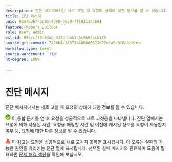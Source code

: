 ```yaml
---
description: 진단 메시지에서는 새로 고칠 때 요청의 상태에 대한 정보를 알 수 있습니다.
title: 진단 메시지
uuid: 8ba783b7-5c81-4d60-b830-ff10313a3b01
feature: Report Builder
role: User, Admin
exl-id: 09eccff0-64ab-432d-bbb1-6c9b83ecb170
source-git-commit: 7226b4c77371b486006671d72efa9e0f0d9eb1ea
workflow-type: tm+mt
source-wordcount: '119'
ht-degree: 100%

---
```


# 진단 메시지

진단 메시지에서는 새로 고칠 때 요청의 상태에 대한 정보를 알 수 있습니다.

![icon_notice_success.gif](assets/icon_notice_success.gif) 이 통합 문서를 연 후 요청을 성공적으로 새로 고쳤음을 나타냅니다. 진단 열에서는 요청에 의해 사용된 시간, 요청을 매핑할 시간 및 이전에 캐시된 정보를 요청이 사용할지 여부 등, 요청에 대한 다른 정보를 알 수 있습니다.

![icon_notice_warn.gif](assets/icon_notice_warn.gif) 이 경고는 요청을 성공적으로 새로 고치지 못하면 표시됩니다. 이 오류는 실패의 가능한 원인을 가리키는 진단 열에 표시됩니다. 선택된 실패 메시지와 관련하여 도움이 필요하면 [문제 해결 섹션](/help/analyze/report-builder/troubleshoot.md)을 확인해 보십시오.
